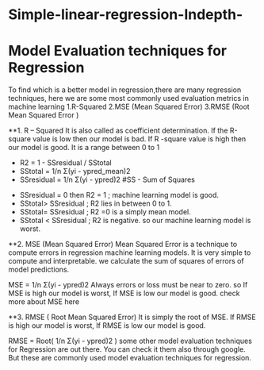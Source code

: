 # Simple-linear-regression-Indepth-

# Model Evaluation techniques for Regression
To find which is a better model in regression,there are many regression techniques, here we are some most commonly used evaluation metrics in machine learning
1.R-Squared
2.MSE (Mean Squared Error)
3.RMSE (Root Mean Squared Error )

**1. R – Squared
It is also called as coefficient determination. If the R-square value is low then our model is bad. If R -square value is high then our model is good. It is a range between 0 to 1

* R2  = 1 - SSresidual / SStotal 
* SStotal = 1/n Σ(yi - ypred_mean)2 
* SSresidual =  1/n Σ(yi - ypred)2         #SS - Sum of Squares

- SSresidual = 0 then R2 = 1 ; machine learning model is good.
- SStotal> SSresidual ; R2 lies in between 0 to 1.
- SStotal= SSresidual ; R2 =0 is a simply mean model.
- SStotal < SSresidual ; R2 is negative. so our machine learning model is worst.

**2. MSE (Mean Squared Error)
Mean Squared Error is a technique to compute errors in regression machine learning models. It is very simple to compute and interpretable. we calculate the sum of squares of errors of model predictions.

MSE =  1/n Σ(yi - ypred)2 
Always errors or loss must be near to zero. so If MSE is high our model is worst, If MSE is low our model is good. check more about MSE here

**3. RMSE ( Root Mean Squared Error)
It is simply the root of MSE. If RMSE is high our model is worst, If RMSE is low our model is good.

RMSE =  Root( 1/n Σ(yi - ypred)2 )
some other model evaluation techniques for Regression are out there. You can check it them also through google. But these are commonly used model evaluation techniques for regression.
